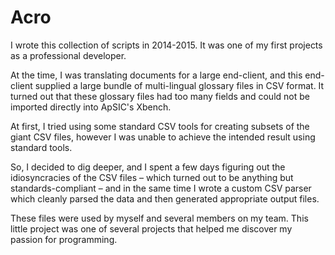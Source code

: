 # Acro

I wrote this collection of scripts in 2014-2015. It was one of my first projects as a professional developer.

At the time, I was translating documents for a large end-client, and this end-client supplied a large bundle of multi-lingual glossary files in CSV format. It turned out that these glossary files had too many fields and could not be imported directly into ApSIC's Xbench.

At first, I tried using some standard CSV tools for creating subsets of the giant CSV files, however I was unable to achieve the intended result using standard tools.

So, I decided to dig deeper, and I spent a few days figuring out the idiosyncracies of the CSV files – which turned out to be anything but standards-compliant – and in the same time I wrote a custom CSV parser which cleanly parsed the data and then generated appropriate output files.

These files were used by myself and several members on my team. This little project was one of several projects that helped me discover my passion for programming.
